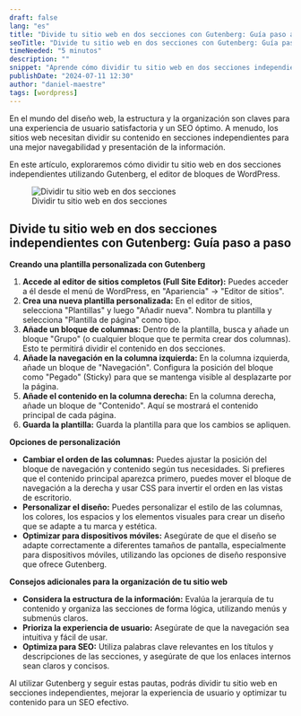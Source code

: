 ```yaml
---
draft: false
lang: "es"
title: "Divide tu sitio web en dos secciones con Gutenberg: Guía paso a paso"
seoTitle: "Divide tu sitio web en dos secciones con Gutenberg: Guía paso a paso"
timeNeeded: "5 minutos"
description: ""
snippet: "Aprende cómo dividir tu sitio web en dos secciones independientes con Gutenberg, optimizando la experiencia de usuario y el SEO. Descubre consejos para un diseño funcional y atractivo."
publishDate: "2024-07-11 12:30"
author: "daniel-maestre"
tags: [wordpress]
---
```


En el mundo del diseño web, la estructura y la organización son claves para una experiencia de usuario satisfactoria y un SEO óptimo. A menudo, los sitios web necesitan dividir su contenido en secciones independientes para una mejor navegabilidad y presentación de la información. 

En este artículo, exploraremos cómo dividir tu sitio web en dos secciones independientes utilizando Gutenberg, el editor de bloques de WordPress. 

<figure>
<img class="mx-auto" src="/blogImages/dividir-sitio-dos-secciones.png" title="Dividir tu sitio web en dos secciones" alt="Dividir tu sitio web en dos secciones" loading="lazy"/>
<figcaption class="text-center">Dividir tu sitio web en dos secciones<figcaption>
</figure>

## Divide tu sitio web en dos secciones independientes con Gutenberg: Guía paso a paso

**Creando una plantilla personalizada con Gutenberg**

1. **Accede al editor de sitios completos (Full Site Editor):** Puedes acceder a él desde el menú de WordPress, en "Apariencia" -> "Editor de sitios".
2. **Crea una nueva plantilla personalizada:** En el editor de sitios, selecciona "Plantillas" y luego "Añadir nueva".  Nombra tu plantilla y selecciona "Plantilla de página" como tipo. 
3. **Añade un bloque de columnas:** Dentro de la plantilla, busca y añade un bloque "Grupo" (o cualquier bloque que te permita crear dos columnas). Esto te permitirá dividir el contenido en dos secciones. 
4. **Añade la navegación en la columna izquierda:** En la columna izquierda, añade un bloque de "Navegación".  Configura la posición del bloque como "Pegado" (Sticky) para que se mantenga visible al desplazarte por la página.
5. **Añade el contenido en la columna derecha:** En la columna derecha, añade un bloque de "Contenido". Aquí se mostrará el contenido principal de cada página. 
6. **Guarda la plantilla:** Guarda la plantilla para que los cambios se apliquen.

**Opciones de personalización**

* **Cambiar el orden de las columnas:** Puedes ajustar la posición del bloque de navegación y contenido según tus necesidades. Si prefieres que el contenido principal aparezca primero, puedes mover el bloque de navegación a la derecha y usar CSS para invertir el orden en las vistas de escritorio.
* **Personalizar el diseño:** Puedes personalizar el estilo de las columnas, los colores, los espacios y los elementos visuales para crear un diseño que se adapte a tu marca y estética.
* **Optimizar para dispositivos móviles:**  Asegúrate de que el diseño se adapte correctamente a diferentes tamaños de pantalla, especialmente para dispositivos móviles, utilizando las opciones de diseño responsive que ofrece Gutenberg.

**Consejos adicionales para la organización de tu sitio web**

* **Considera la estructura de la información:**  Evalúa la jerarquía de tu contenido y organiza las secciones de forma lógica, utilizando menús y submenús claros.
* **Prioriza la experiencia de usuario:**  Asegúrate de que la navegación sea intuitiva y fácil de usar. 
* **Optimiza para SEO:**  Utiliza palabras clave relevantes en los títulos y descripciones de las secciones, y asegúrate de que los enlaces internos sean claros y concisos.

Al utilizar Gutenberg y seguir estas pautas, podrás dividir tu sitio web en secciones independientes, mejorar la experiencia de usuario y optimizar tu contenido para un SEO efectivo. 
